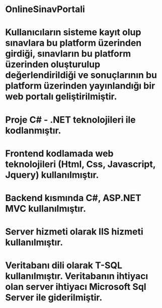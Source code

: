 # OnlineSinavPortali

# Kullanıcıların sisteme kayıt olup sınavlara bu platform üzerinden girdiği, sınavların bu platform üzerinden oluşturulup	 değerlendirildiği ve sonuçlarının bu platform üzerinden yayınlandığı bir web portalı geliştirilmiştir.

# Proje C# - .NET teknolojileri ile kodlanmıştır.

# Frontend kodlamada web teknolojileri (Html, Css, Javascript, Jquery) kullanılmıştır.

# Backend kısmında C#, ASP.NET MVC kullanılmıştır.

# Server hizmeti olarak IIS hizmeti kullanılmıştır.
 
# Veritabanı dili olarak T-SQL kullanılmıştır. Veritabanın ihtiyacı olan server ihtiyacı Microsoft Sql Server ile giderilmiştir.

